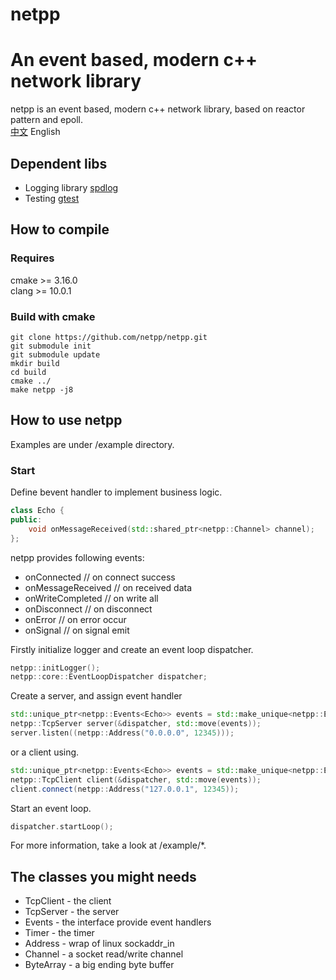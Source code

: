 # netpp
An event based, modern c++ network library
=======
netpp is an event based, modern c++ network library, based on reactor pattern and epoll.  
[中文](https://github.com/netpp/netpp/blob/master/README_CN.md) English
## Dependent libs
* Logging library [spdlog](https://github.com/gabime/spdlog)
* Testing [gtest](https://github.com/google/googletest)
## How to compile
### Requires
cmake >= 3.16.0  
clang >= 10.0.1
### Build with cmake
```
git clone https://github.com/netpp/netpp.git
git submodule init
git submodule update
mkdir build
cd build
cmake ../
make netpp -j8
```
## How to use netpp
Examples are under /example directory.

### Start
Define bevent handler to implement business logic. 
```c++
class Echo {
public:
    void onMessageReceived(std::shared_ptr<netpp::Channel> channel);
};
```
netpp provides following events:
* onConnected&nbsp;// on connect success
* onMessageReceived&nbsp;// on received data
* onWriteCompleted&nbsp;// on write all
* onDisconnect&nbsp;// on disconnect
* onError&nbsp;// on error occur
* onSignal&nbsp;// on signal emit

Firstly initialize logger and create an event loop dispatcher.
```c++
netpp::initLogger();
netpp::core::EventLoopDispatcher dispatcher;
```
Create a server, and assign event handler
```c++
std::unique_ptr<netpp::Events<Echo>> events = std::make_unique<netpp::Events<Echo>>(Echo());
netpp::TcpServer server(&dispatcher, std::move(events));
server.listen((netpp::Address("0.0.0.0", 12345)));
```
or a client using.
```c++
std::unique_ptr<netpp::Events<Echo>> events = std::make_unique<netpp::Events<Echo>>(Echo());
netpp::TcpClient client(&dispatcher, std::move(events));
client.connect(netpp::Address("127.0.0.1", 12345));
```
Start an event loop.
```c++
dispatcher.startLoop();
```
For more information, take a look at /example/*.

## The classes you might needs
* TcpClient - the client
* TcpServer - the server
* Events - the interface provide event handlers
* Timer - the timer
* Address - wrap of linux sockaddr_in
* Channel - a socket read/write channel
* ByteArray - a big ending byte buffer
